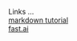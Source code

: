 <!-- ![Image of fast.ai logo](images/logo.png) -->

Links ...  
[markdown tutorial](https://guides.github.com/features/mastering-markdown/)  
[fast.ai](https://www.fast.ai)
